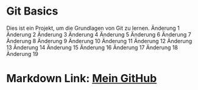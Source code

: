 # Git Basics
Dies ist ein Projekt, um die Grundlagen von Git zu lernen.
Änderung 1
Änderung 2
Änderung 3
Änderung 4
Änderung 5
Änderung 6
Änderung 7
Änderung 8
Änderung 9
Änderung 10
Änderung 11
Änderung 12
Änderung 13
Änderung 14
Änderung 15
Änderung 16
Änderung 17
Änderung 18
Änderung 19

# Markdown Link: [Mein GitHub](https://github.com/VinceJust)
